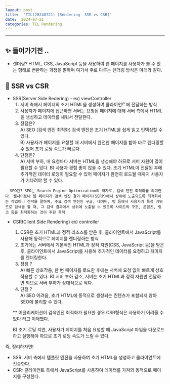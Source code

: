 ```yaml
---
layout: post
title:  "TIL(20240721) [Rendering- SSR vs CSR]"
date:  2024-07-21
categories: TIL Rendering
---
```


----------------------------------------------------------------------------


## ✨ 들어가기전 ..
- 렌더링? HTML, CSS, JavaScript 등을 사용하여 웹 페이지를 사용자가 볼 수 있는 형태로 변환하는 과정을 말하며 여기서 주로 다루는 렌더링 방식은 아래와 같다.

## 📌 SSR vs CSR
- SSR(Server Side Redering) - ex) viewController<br> 
    1) 서버 측에서 페이지의 초기 HTML을 생성하여 클라이언트에 전달하는 방식
    2) 사용자가 페이지에 접근하면 서버는 요청된 페이지에 대해 서버 측에서 HTML을 생성하고 데이터를 채워서 전달한다.
    3) 장점은? <br>
        A) SEO (검색 엔진 최적화) 검색 엔진은 초기 HTML을 쉽게 읽고 인덱싱할 수 있다.<br>
        B) 사용자가 페이지를 요청할 때 서버에서 완전한 페이지를 받아 바로 렌더링할 수 있어 초기 로딩 속도가 빠르다.
    4) 단점은? <br>
        A) 서버 부하, 매 요청마다 서버는 HTML을 생성해야 하므로 서버 자원이 많이 필요할 수 있다.
        B) 사용자 경험 좋지 않을 수 있다. 초기 HTML이 전달된 후에 추가적인 데이터 로딩이 필요할 수 있어 페이지가 완전히 로드될 때까지 사용자가 기다려야 할 수 있다.

```
- SEO란? SEO는 Search Engine Optimization의 약자로, 검색 엔진 최적화를 의미한다. 웹사이트나 웹 페이지가 검색 엔진 결과 페이지(SERP)에서 상위에 노출되도록 최적화하는 작업이나 전략을 말하며, 주요 검색 엔진인 구글, 네이버, 빙 등에서 사용자가 특정 키워드로 검색을 할 때, 그 검색 결과에서 상위에 노출될 수 있도록 사이트의 구조, 콘텐츠, 링크 등을 최적화하는 것이 주된 목적
```
- CSR(Client Side Rendering) ex) controller<br>
    1) CSR은 초기 HTML과 정적 리소스를 받은 후, 클라이언트에서 JavaScript를 사용해 동적으로 페이지를 렌더링하는 방식
    2) 초기에는 서버에서 기본적인 HTML과 정적 자원(CSS, JavaScript 등)을 받은 후, 클라이언트에서 JavaScript를 사용해 추가적인 데이터를 요청하고 페이지를 렌더링한다.
    3) 장점 ? <br>
    A) 빠른 상호작용, 한 번 페이지를 로드한 후에는 서버에 요청 없이 빠르게 상호작용할 수 있다.
    B) 서버 부하 감소, 서버는 초기 HTML과 정적 자원만 전달하면 되므로 서버 부하가 상대적으로 적다.
    4) 단점 ? <br>
    A) SEO 어려움, 초기 HTML에 동적으로 생성되는 컨텐츠가 포함되지 않아 SEO에 불리할 수 있다.

    ** 어플리케이션이 검색엔진 최적화가 필요한 경우 CSR형식은 사용하기 어려울 수 있다 라고 이해했다.

    B) 초기 로딩 지연, 사용자가 페이지를 처음 요청할 때 JavaScript 파일을 다운로드하고 실행해야 하므로 초기 로딩 속도가 느릴 수 있다.

즉, 정리하자면! <br>
- SSR: 서버 측에서 템플릿 엔진을 사용하여 초기 HTML을 생성하고 클라이언트에 전송한다.
- CSR: 클라이언트 측에서 JavaScript를 사용하여 데이터를 가져와 동적으로 페이지를 구성한다.
